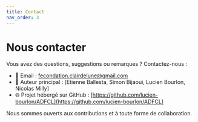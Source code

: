 ```yaml
---
title: Contact
nav_order: 3
---
```


# Nous contacter

Vous avez des questions, suggestions ou remarques ? Contactez-nous :

- 📧 Email : [fecondation.clairdelune@gmail.com](mailto:fecondation.clairdelune@gmail.com)
- 🧑 Auteur principal : [Etienne Ballesta, Simon Bijaoui, Lucien Bourlon, Nicolas Milly]
- 🌐 Projet hébergé sur GitHub : [https://github.com/lucien-bourlon/ADFCL](https://github.com/lucien-bourlon/ADFCL)

Nous sommes ouverts aux contributions et à toute forme de collaboration.
